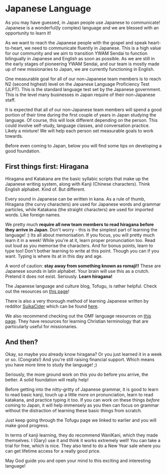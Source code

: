 # Japanese Language

As you may have guessed, in Japan people use Japanese to communicate! Japanese is a wonderful(ly complex) language and we are blessed with an opportunity to learn it!

As we want to reach the Japanese people with the gospel and speak heart-to-heart, we need to communicate fluently in Japanese. This is a high value for our community and we aim to transition YWAM Sendai to function bilingually in Japanese and English as soon as possible. As we are still in the early stages of pioneering YWAM Sendai, and our team is mostly made up of new missionaries to Japan, we are currently functioning in English.

One measurable goal for all of our non-Japanese team members is to reach N2 (second highest) level on the Japanese Language Proficiency Test (JLPT). This is the standard language test set by the Japanese government. This is the level many businesses in Japan require of their non-Japanese staff.

It is expected that all of our non-Japanese team members will spend a good portion of their time during the first couple of years in Japan studying the language. Of course, this will look different depending on the person. This could involve self-study, language classes, and conversation practice. Likely a mixture! We will help each person set measurable goals to work towards.

Before even coming to Japan, below you will find some tips on developing a good foundation.

## First things first: Hiragana

Hiragana and Katakana are the basic syllabic scripts that make up the Japanese writing system, along with Kanji (Chinese characters). Think English alphabet. Kind of. But different.

Every sound in Japanese can be written in kana. As a rule of thumb, Hiragana (the curvy characters) are used for Japanese words and grammar particles, while Katakana (the straight characters) are used for imported words. Like foreign names.

We pretty much **require all new team members to read hiragana before they arrive in Japan**. Don't worry - this is the simplest part of learning the language! :) Its all about memorisation. If you focus, you will pretty much learn it in a week! While you're at it, learn proper pronunciation too. Read out loud as you memorise the characters. And for bonus points, learn to type too! Don't bother learning to write at this point. Though you can if you want. Typing is where its at in this day and age.

A word of caution: **stay away from something known as romaji!!** These are Japanese sounds in latin alphabet. Your brain will use this as a crutch. Pretend it does not exist. Seriously. **Learn hiragana!**

The Japanese language and culture blog, Tofugu, is rather helpful. Check out the resources on [this page](https://www.tofugu.com/learn-japanese/)!

There is also a very thorough method of learning Japanese written by redditor [SuikaCider](https://www.reddit.com/user/SuikaCider/) which can be found [here](https://docs.google.com/document/d/10bRzVblKVOsQJjTc2PIi1Gbj_LrsJCkMkh0SutXCZdI/edit#).

We also recommend checking out the OMF language resources on [this page](https://omf.org/asia/japan/resources/japanese-language/). They have resources for learning Christian terminology that are particularly useful for missionaries.

## And then?

Okay, so maybe you already know hiragana? Or you just learned it in a week or so. (Congrats!) And you're still raising financial support. Which means you have more time to study the language! ;)

Seriously, the more ground work on this you do before you arrive, the better. A solid foundation will really help!

Before getting into the nitty-gritty of Japanese grammar, it is good to learn to read basic kanji, touch up a little more on pronunciation, learn to read katakana, and practice typing it too. If you can work on these things *before* coming to Japan, it will help immensely as you then can focus on grammar without the distraction of learning these basic things from scratch.

Just keep going through the Tofugu page we linked to earlier and you will make good progress.

In terms of kanji learning, they do recommend WaniKani, which they made themselves. I (Gary) use it and think it works extremely well! You can take a trial for free, which is nice. They also tend to do a New Year sale where you can get lifetime access for a really good price.

May God guide you and open your mind to this exciting and interesting language!

